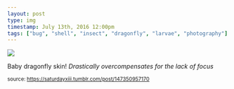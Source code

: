 ```yaml
---
layout: post
type: img
timestamp: July 13th, 2016 12:00pm
tags: ["bug", "shell", "insect", "dragonfly", "larvae", "photography"]
---
```

<img src="https://saturdayxiii.github.io/media/147350957170.jpg"/>

Baby dragonfly skin!
*Drastically overcompensates for the lack of focus*
 
  
<small>source: https://saturdayxiii.tumblr.com/post/147350957170</small>